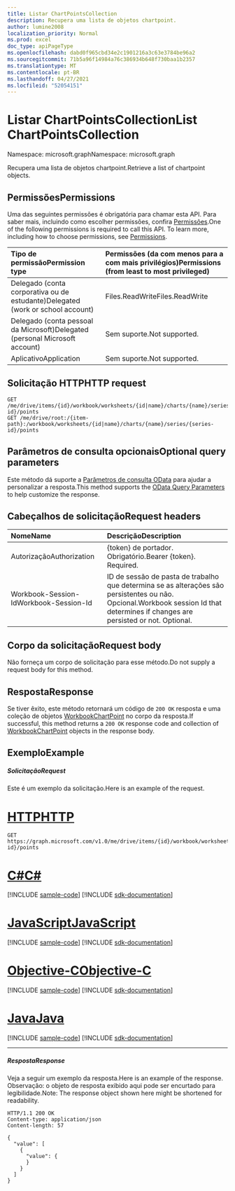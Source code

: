 ```yaml
---
title: Listar ChartPointsCollection
description: Recupera uma lista de objetos chartpoint.
author: lumine2008
localization_priority: Normal
ms.prod: excel
doc_type: apiPageType
ms.openlocfilehash: dabd0f965cbd34e2c1901216a3c63e3784be96a2
ms.sourcegitcommit: 71b5a96f14984a76c386934b648f730baa1b2357
ms.translationtype: MT
ms.contentlocale: pt-BR
ms.lasthandoff: 04/27/2021
ms.locfileid: "52054151"
---
```

# <a name="list-chartpointscollection"></a><span data-ttu-id="0b98f-103">Listar ChartPointsCollection</span><span class="sxs-lookup"><span data-stu-id="0b98f-103">List ChartPointsCollection</span></span>

<span data-ttu-id="0b98f-104">Namespace: microsoft.graph</span><span class="sxs-lookup"><span data-stu-id="0b98f-104">Namespace: microsoft.graph</span></span>

<span data-ttu-id="0b98f-105">Recupera uma lista de objetos chartpoint.</span><span class="sxs-lookup"><span data-stu-id="0b98f-105">Retrieve a list of chartpoint objects.</span></span>
## <a name="permissions"></a><span data-ttu-id="0b98f-106">Permissões</span><span class="sxs-lookup"><span data-stu-id="0b98f-106">Permissions</span></span>
<span data-ttu-id="0b98f-p101">Uma das seguintes permissões é obrigatória para chamar esta API. Para saber mais, incluindo como escolher permissões, confira [Permissões](/graph/permissions-reference).</span><span class="sxs-lookup"><span data-stu-id="0b98f-p101">One of the following permissions is required to call this API. To learn more, including how to choose permissions, see [Permissions](/graph/permissions-reference).</span></span>

|<span data-ttu-id="0b98f-109">Tipo de permissão</span><span class="sxs-lookup"><span data-stu-id="0b98f-109">Permission type</span></span>      | <span data-ttu-id="0b98f-110">Permissões (da com menos para a com mais privilégios)</span><span class="sxs-lookup"><span data-stu-id="0b98f-110">Permissions (from least to most privileged)</span></span>              |
|:--------------------|:---------------------------------------------------------|
|<span data-ttu-id="0b98f-111">Delegado (conta corporativa ou de estudante)</span><span class="sxs-lookup"><span data-stu-id="0b98f-111">Delegated (work or school account)</span></span> | <span data-ttu-id="0b98f-112">Files.ReadWrite</span><span class="sxs-lookup"><span data-stu-id="0b98f-112">Files.ReadWrite</span></span>    |
|<span data-ttu-id="0b98f-113">Delegado (conta pessoal da Microsoft)</span><span class="sxs-lookup"><span data-stu-id="0b98f-113">Delegated (personal Microsoft account)</span></span> | <span data-ttu-id="0b98f-114">Sem suporte.</span><span class="sxs-lookup"><span data-stu-id="0b98f-114">Not supported.</span></span>    |
|<span data-ttu-id="0b98f-115">Aplicativo</span><span class="sxs-lookup"><span data-stu-id="0b98f-115">Application</span></span> | <span data-ttu-id="0b98f-116">Sem suporte.</span><span class="sxs-lookup"><span data-stu-id="0b98f-116">Not supported.</span></span> |

## <a name="http-request"></a><span data-ttu-id="0b98f-117">Solicitação HTTP</span><span class="sxs-lookup"><span data-stu-id="0b98f-117">HTTP request</span></span>
<!-- { "blockType": "ignored" } -->
```http
GET /me/drive/items/{id}/workbook/worksheets/{id|name}/charts/{name}/series/{series-id}/points
GET /me/drive/root:/{item-path}:/workbook/worksheets/{id|name}/charts/{name}/series/{series-id}/points
```
## <a name="optional-query-parameters"></a><span data-ttu-id="0b98f-118">Parâmetros de consulta opcionais</span><span class="sxs-lookup"><span data-stu-id="0b98f-118">Optional query parameters</span></span>
<span data-ttu-id="0b98f-119">Este método dá suporte a [Parâmetros de consulta OData](/graph/query-parameters) para ajudar a personalizar a resposta.</span><span class="sxs-lookup"><span data-stu-id="0b98f-119">This method supports the [OData Query Parameters](/graph/query-parameters) to help customize the response.</span></span>

## <a name="request-headers"></a><span data-ttu-id="0b98f-120">Cabeçalhos de solicitação</span><span class="sxs-lookup"><span data-stu-id="0b98f-120">Request headers</span></span>
| <span data-ttu-id="0b98f-121">Nome</span><span class="sxs-lookup"><span data-stu-id="0b98f-121">Name</span></span>      |<span data-ttu-id="0b98f-122">Descrição</span><span class="sxs-lookup"><span data-stu-id="0b98f-122">Description</span></span>|
|:----------|:----------|
| <span data-ttu-id="0b98f-123">Autorização</span><span class="sxs-lookup"><span data-stu-id="0b98f-123">Authorization</span></span>  | <span data-ttu-id="0b98f-p102">{token} de portador. Obrigatório.</span><span class="sxs-lookup"><span data-stu-id="0b98f-p102">Bearer {token}. Required.</span></span> |
| <span data-ttu-id="0b98f-126">Workbook-Session-Id</span><span class="sxs-lookup"><span data-stu-id="0b98f-126">Workbook-Session-Id</span></span>  | <span data-ttu-id="0b98f-p103">ID de sessão de pasta de trabalho que determina se as alterações são persistentes ou não. Opcional.</span><span class="sxs-lookup"><span data-stu-id="0b98f-p103">Workbook session Id that determines if changes are persisted or not. Optional.</span></span>|

## <a name="request-body"></a><span data-ttu-id="0b98f-129">Corpo da solicitação</span><span class="sxs-lookup"><span data-stu-id="0b98f-129">Request body</span></span>
<span data-ttu-id="0b98f-130">Não forneça um corpo de solicitação para esse método.</span><span class="sxs-lookup"><span data-stu-id="0b98f-130">Do not supply a request body for this method.</span></span>

## <a name="response"></a><span data-ttu-id="0b98f-131">Resposta</span><span class="sxs-lookup"><span data-stu-id="0b98f-131">Response</span></span>

<span data-ttu-id="0b98f-132">Se tiver êxito, este método retornará um código de `200 OK` resposta e uma coleção de objetos [WorkbookChartPoint](../resources/chartpoint.md) no corpo da resposta.</span><span class="sxs-lookup"><span data-stu-id="0b98f-132">If successful, this method returns a `200 OK` response code and collection of [WorkbookChartPoint](../resources/chartpoint.md) objects in the response body.</span></span>
## <a name="example"></a><span data-ttu-id="0b98f-133">Exemplo</span><span class="sxs-lookup"><span data-stu-id="0b98f-133">Example</span></span>
##### <a name="request"></a><span data-ttu-id="0b98f-134">Solicitação</span><span class="sxs-lookup"><span data-stu-id="0b98f-134">Request</span></span>
<span data-ttu-id="0b98f-135">Este é um exemplo da solicitação.</span><span class="sxs-lookup"><span data-stu-id="0b98f-135">Here is an example of the request.</span></span>

# <a name="http"></a>[<span data-ttu-id="0b98f-136">HTTP</span><span class="sxs-lookup"><span data-stu-id="0b98f-136">HTTP</span></span>](#tab/http)
<!-- {
  "blockType": "request",
  "name": "get_chartpointscollection"
}-->
```msgraph-interactive
GET https://graph.microsoft.com/v1.0/me/drive/items/{id}/workbook/worksheets/{id|name}/charts/{name}/series/{series-id}/points
```
# <a name="c"></a>[<span data-ttu-id="0b98f-137">C#</span><span class="sxs-lookup"><span data-stu-id="0b98f-137">C#</span></span>](#tab/csharp)
[!INCLUDE [sample-code](../includes/snippets/csharp/get-chartpointscollection-csharp-snippets.md)]
[!INCLUDE [sdk-documentation](../includes/snippets/snippets-sdk-documentation-link.md)]

# <a name="javascript"></a>[<span data-ttu-id="0b98f-138">JavaScript</span><span class="sxs-lookup"><span data-stu-id="0b98f-138">JavaScript</span></span>](#tab/javascript)
[!INCLUDE [sample-code](../includes/snippets/javascript/get-chartpointscollection-javascript-snippets.md)]
[!INCLUDE [sdk-documentation](../includes/snippets/snippets-sdk-documentation-link.md)]

# <a name="objective-c"></a>[<span data-ttu-id="0b98f-139">Objective-C</span><span class="sxs-lookup"><span data-stu-id="0b98f-139">Objective-C</span></span>](#tab/objc)
[!INCLUDE [sample-code](../includes/snippets/objc/get-chartpointscollection-objc-snippets.md)]
[!INCLUDE [sdk-documentation](../includes/snippets/snippets-sdk-documentation-link.md)]

# <a name="java"></a>[<span data-ttu-id="0b98f-140">Java</span><span class="sxs-lookup"><span data-stu-id="0b98f-140">Java</span></span>](#tab/java)
[!INCLUDE [sample-code](../includes/snippets/java/get-chartpointscollection-java-snippets.md)]
[!INCLUDE [sdk-documentation](../includes/snippets/snippets-sdk-documentation-link.md)]

---

##### <a name="response"></a><span data-ttu-id="0b98f-141">Resposta</span><span class="sxs-lookup"><span data-stu-id="0b98f-141">Response</span></span>
<span data-ttu-id="0b98f-142">Veja a seguir um exemplo da resposta.</span><span class="sxs-lookup"><span data-stu-id="0b98f-142">Here is an example of the response.</span></span> <span data-ttu-id="0b98f-143">Observação: o objeto de resposta exibido aqui pode ser encurtado para legibilidade.</span><span class="sxs-lookup"><span data-stu-id="0b98f-143">Note: The response object shown here might be shortened for readability.</span></span>
<!-- {
  "blockType": "response",
  "truncated": true,
  "@odata.type": "microsoft.graph.workbookChartPoint",
  "isCollection": true
} -->
```http
HTTP/1.1 200 OK
Content-type: application/json
Content-length: 57

{
  "value": [
    {
      "value": {
      }
    }
  ]
}
```

<!-- uuid: 8fcb5dbc-d5aa-4681-8e31-b001d5168d79
2015-10-25 14:57:30 UTC -->
<!-- {
  "type": "#page.annotation",
  "description": "List ChartPointsCollection",
  "keywords": "",
  "section": "documentation",
  "tocPath": "",
  "suppressions": [
  ]
}-->

